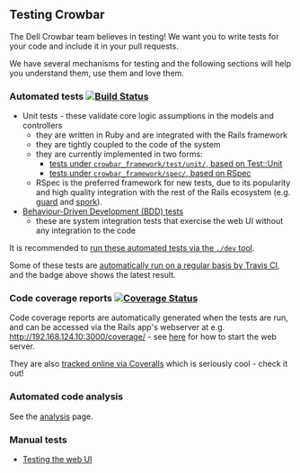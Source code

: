 ## Testing Crowbar

The Dell Crowbar team believes in testing!  We want you to write tests for your code and include it in your pull requests.

We have several mechanisms for testing and the following sections will help you understand them, use them and love them.

### Automated tests [![Build Status](https://travis-ci.org/crowbar/travis-ci-crowbar.png?branch=master)](https://travis-ci.org/crowbar/travis-ci-crowbar)

* Unit tests - these validate core logic assumptions in the models and controllers
   * they are written in Ruby and are integrated with the Rails framework
   * they are tightly coupled to the code of the system
   * they are currently implemented in two forms:
      * [tests under `crowbar_framework/test/unit/`, based on Test::Unit](testing/units.md)
      * [tests under `crowbar_framework/spec/`, based on RSpec](testing/rspec.md)
   * RSpec is the preferred framework for new tests, due to its popularity and high quality integration with the rest of the Rails ecosystem (e.g. [guard](https://github.com/guard/guard) and [spork](https://github.com/sporkrb/spork)).
* [Behaviour-Driven Development (BDD) tests](testing/bdd.md)
   * these are system integration tests that exercise the web UI without any integration to the code

It is recommended to [run these automated tests via the `./dev` tool](testing/devtool.md).

Some of these tests are [automatically run on a regular basis by Travis CI](testing/travis.md),
and the badge above shows the latest result.

### Code coverage reports [![Coverage Status](https://coveralls.io/repos/crowbar/travis-ci-crowbar/badge.png?branch=master)](https://coveralls.io/r/crowbar/travis-ci-crowbar)

Code coverage reports are automatically generated when the tests are
run, and can be accessed via the Rails app's webserver at e.g.
http://192.168.124.10:3000/coverage/ - see [here](testing/web-ui.md)
for how to start the web server.

They are also [tracked online via Coveralls](https://coveralls.io/r/crowbar/travis-ci-crowbar)
which is seriously cool - check it out!

### Automated code analysis

See the [analysis](analysis.md) page.

### Manual tests

* [Testing the web UI](testing/web-ui.md)
